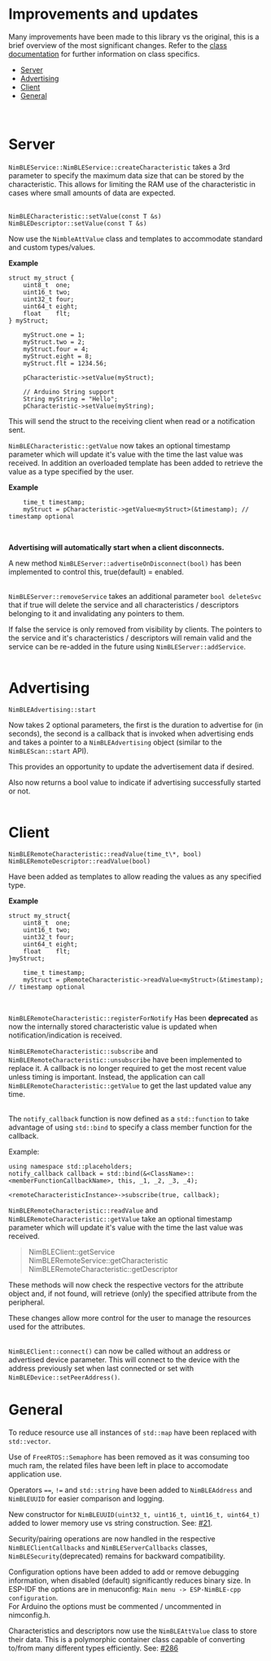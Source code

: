 # Improvements and updates

Many improvements have been made to this library vs the original, this is a brief overview of the most significant changes. Refer to the [class documentation](https://h2zero.github.io/esp-nimble-cpp/annotated.html) for further information on class specifics.

* [Server](#server)
* [Advertising](#advertising)
* [Client](#client)
* [General](#general)  
<br/>

<a name="server"></a>
# Server

`NimBLEService::NimBLEService::createCharacteristic` takes a 3rd parameter to specify the maximum data size that can be stored by the characteristic. This allows for limiting the RAM use of the characteristic in cases where small amounts of data are expected.  
<br/>

`NimBLECharacteristic::setValue(const T &s)`
`NimBLEDescriptor::setValue(const T &s)`

Now use the `NimbleAttValue` class and templates to accommodate standard and custom types/values.

**Example**
```
struct my_struct {
    uint8_t  one;
    uint16_t two;
    uint32_t four;
    uint64_t eight;
    float    flt;
} myStruct;

    myStruct.one = 1;
    myStruct.two = 2;
    myStruct.four = 4;
    myStruct.eight = 8;
    myStruct.flt = 1234.56;

    pCharacteristic->setValue(myStruct);

    // Arduino String support
    String myString = "Hello";
    pCharacteristic->setValue(myString);
 ```
This will send the struct to the receiving client when read or a notification sent.

`NimBLECharacteristic::getValue` now takes an optional timestamp parameter which will update it's value with the time the last value was received. In addition an overloaded template has been added to retrieve the value as a type specified by the user.

**Example**
```
    time_t timestamp;
    myStruct = pCharacteristic->getValue<myStruct>(&timestamp); // timestamp optional
```
<br/>

**Advertising will automatically start when a client disconnects.**

A new method `NimBLEServer::advertiseOnDisconnect(bool)` has been implemented to control this, true(default) = enabled.  
<br/>

`NimBLEServer::removeService` takes an additional parameter `bool deleteSvc` that if true will delete the service and all characteristics / descriptors belonging to it and invalidating any pointers to them.

If false the service is only removed from visibility by clients. The pointers to the service and it's characteristics / descriptors will remain valid and the service can be re-added in the future using `NimBLEServer::addService`.  
<br/>

<a name="advertising"></a>
# Advertising
`NimBLEAdvertising::start`

Now takes 2 optional parameters, the first is the duration to advertise for (in seconds), the second is a callback that is invoked when advertising ends and takes a pointer to a `NimBLEAdvertising` object (similar to the `NimBLEScan::start` API).

This provides an opportunity to update the advertisement data if desired.

Also now returns a bool value to indicate if advertising successfully started or not.  
<br/>

<a name="client"></a>
# Client

`NimBLERemoteCharacteristic::readValue(time_t\*, bool)`
`NimBLERemoteDescriptor::readValue(bool)`

Have been added as templates to allow reading the values as any specified type.

**Example**
```
struct my_struct{
    uint8_t  one;
    uint16_t two;
    uint32_t four;
    uint64_t eight;
    float    flt;
}myStruct;

    time_t timestamp;
    myStruct = pRemoteCharacteristic->readValue<myStruct>(&timestamp); // timestamp optional
```
<br/>

`NimBLERemoteCharacteristic::registerForNotify`
Has been **deprecated** as now the internally stored characteristic value is updated when notification/indication is received.

`NimBLERemoteCharacteristic::subscribe` and `NimBLERemoteCharacteristic::unsubscribe` have been implemented to replace it.
A callback is no longer required to get the most recent value unless timing is important. Instead, the application can call `NimBLERemoteCharacteristic::getValue` to get the last updated value any time.  
<br/>

The `notify_callback` function is now defined as a `std::function` to take advantage of using `std::bind` to specify a class member function for the callback.

Example:
```
using namespace std::placeholders;
notify_callback callback = std::bind(&<ClassName>::<memberFunctionCallbackName>, this, _1, _2, _3, _4);

<remoteCharacteristicInstance>->subscribe(true, callback);
```

`NimBLERemoteCharacteristic::readValue` and `NimBLERemoteCharacteristic::getValue` take an optional timestamp parameter which will update it's value with
the time the last value was received.

> NimBLEClient::getService  
> NimBLERemoteService::getCharacteristic  
> NimBLERemoteCharacteristic::getDescriptor

These methods will now check the respective vectors for the attribute object and, if not found, will retrieve (only)
the specified attribute from the peripheral.

These changes allow more control for the user to manage the resources used for the attributes.  
<br/>

`NimBLEClient::connect()` can now be called without an address or advertised device parameter. This will connect to the device with the address previously set when last connected or set with `NimBLEDevice::setPeerAddress()`.

<a name="general"></a>
# General
To reduce resource use all instances of `std::map` have been replaced with `std::vector`.

Use of `FreeRTOS::Semaphore` has been removed as it was consuming too much ram, the related files have been left in place to accomodate application use.

Operators `==`, `!=` and `std::string` have been added to `NimBLEAddress` and `NimBLEUUID` for easier comparison and logging.

New constructor for `NimBLEUUID(uint32_t, uint16_t, uint16_t, uint64_t)` added to lower memory use vs string construction. See: [#21](https://github.com/h2zero/NimBLE-Arduino/pull/21).

Security/pairing operations are now handled in the respective `NimBLEClientCallbacks` and `NimBLEServerCallbacks` classes, `NimBLESecurity`(deprecated) remains for backward compatibility.

Configuration options have been added to add or remove debugging information, when disabled (default) significantly reduces binary size.
In ESP-IDF the options are in menuconfig: `Main menu -> ESP-NimBLE-cpp configuration`.  
For Arduino the options must be commented / uncommented in nimconfig.h.

Characteristics and descriptors now use the `NimBLEAttValue` class to store their data. This is a polymorphic container class capable of converting to/from many different types efficiently. See: [#286](https://github.com/h2zero/NimBLE-Arduino/pull/286)

